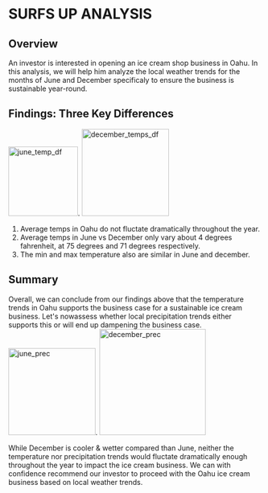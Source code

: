 # SURFS UP ANALYSIS

## Overview

An investor is interested in opening an ice cream shop business in Oahu. In this analysis, we will help him analyze the local weather trends for the months of June and December specificaly to ensure the business is sustainable year-round.

## Findings: Three Key Differences

<img width="138" alt="june_temp_df" src="https://user-images.githubusercontent.com/100495799/173261109-8ea83b8a-ecf3-452c-a042-9e485a1db7d9.png">. <img width="173" alt="december_temps_df" src="https://user-images.githubusercontent.com/100495799/173261134-6db7463d-b718-4813-83d8-7bca0ebcd374.png">

1. Average temps in Oahu do not fluctate dramatically throughout the year.
2. Average temps in June vs December only vary about 4 degrees fahrenheit, at 75 degrees and 71 degrees respectively.
3. The min and max temperature also are similar in June and december.

## Summary

Overall, we can conclude from our findings above that the temperature trends in Oahu supports the business case for a sustainable ice cream business.  Let's nowassess whether local precipitation trends either supports this or will end up dampening the business case.
<img width="173" alt="june_prec" src="https://user-images.githubusercontent.com/100495799/173261293-ce9c24dc-7609-4b2c-9119-fe5ec64dd1da.png">. <img width="211" alt="december_prec" src="https://user-images.githubusercontent.com/100495799/173261303-5aa237b5-ada8-4294-8e3e-bb1d526841f6.png">

While December is cooler & wetter compared than June, neither the temperature nor precipitation trends would fluctate dramatically enough throughout the year to impact the ice cream business.  We can with confidence recommend our investor to proceed with the Oahu ice cream business based on local weather trends.
